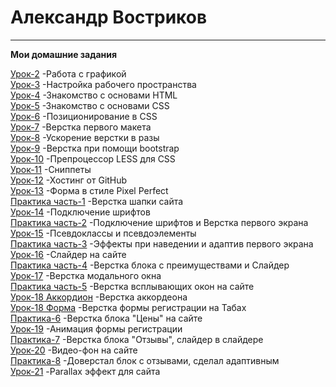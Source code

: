 # Александр Востриков
***
__Мои домашние задания__

[Урок-2](https://github.com/alex678go/alex678go.github.io/tree/master/lesson-2) -Работа с графикой  
[Урок-3](https://github.com/alex678go/alex678go.github.io/tree/master/lesson-3) -Настройка рабочего пространства  
[Урок-4](https://github.com/alex678go/alex678go.github.io/tree/master/lesson-4) -Знакомство с основами HTML  
[Урок-5](https://github.com/alex678go/alex678go.github.io/tree/master/lesson-5/src) -Знакомство с основами CSS  
[Урок-6](https://github.com/alex678go/alex678go.github.io/tree/master/lesson-6) -Позиционирование в CSS  
[Урок-7](https://github.com/alex678go/alex678go.github.io/tree/master/lesson-7/src) -Верстка первого макета  
[Урок-8](https://github.com/alex678go/alex678go.github.io/tree/master/lesson-8/src) -Ускорение верстки в разы  
[Урок-9](https://github.com/alex678go/alex678go.github.io/tree/master/lesson-9/src) -Верстка при помощи bootstrap  
[Урок-10](https://github.com/alex678go/alex678go.github.io/tree/master/lesson-10) -Препроцессор LESS для CSS  
[Урок-11](https://github.com/alex678go/alex678go.github.io/tree/master/lesson-11) -Сниппеты  
[Урок-12](https://github.com/alex678go/alex678go.github.io/tree/master/lesson-12) -Хостинг от GitHub  
[Урок-13](https://github.com/alex678go/alex678go.github.io/tree/master/lesson-13.1/src) -Форма в стиле Pixel Perfect  
[Практика часть-1](https://github.com/alex678go/alex678go.github.io/tree/master/lesson-13.2/src) -Верстка шапки сайта   
[Урок-14](https://github.com/alex678go/alex678go.github.io/tree/master/lesson-14/src) -Подключение шрифтов  
[Практика часть-2](https://github.com/alex678go/alex678go.github.io/tree/master/lesson-14%20practice-2/src) -Подключение шрифтов и Верстка первого экрана  
[Урок-15](https://github.com/alex678go/alex678go.github.io/tree/master/lesson-15/src) -Псевдоклассы и псевдоэлементы  
[Практика часть-3](https://github.com/alex678go/alex678go.github.io/tree/master/lesson-15%20practice-3/src) -Эффекты при наведении и адаптив первого экрана  
[Урок-16](https://github.com/alex678go/alex678go.github.io/tree/master/lesson-16/src) -Слайдер на сайте  
[Практика часть-4](https://github.com/alex678go/alex678go.github.io/tree/master/Practice-4/src) -Верстка блока с преимуществами и Слайдер  
[Урок-17](https://github.com/alex678go/alex678go.github.io/tree/master/lesson-17/src) -Верстка модального окна  
[Практика часть-5](https://github.com/alex678go/alex678go.github.io/tree/master/Practice-5/src) -Верстка всплывающих окон на сайте  
[Урок-18 Аккордион](https://github.com/alex678go/alex678go.github.io/tree/master/lesson-18_accord/src) -Верстка аккордеона  
[Урок-18 Форма](https://github.com/alex678go/alex678go.github.io/tree/master/lesson-18_forma/src) -Верстка формы регистрации на Табах  
[Практика-6](https://github.com/alex678go/alex678go.github.io/tree/master/Practice-6/src) -Верстка блока "Цены" на сайте  
[Урок-19](https://github.com/alex678go/alex678go.github.io/tree/master/lesson-19/src) -Анимация формы регистрации  
[Практика-7](https://github.com/alex678go/alex678go.github.io/tree/master/Practice-7/src) -Верстка блока "Отзывы", слайдер в слайдере  
[Урок-20](https://github.com/alex678go/alex678go.github.io/tree/master/lesson-20/src) -Видео-фон на сайте  
[Практика-8](https://github.com/alex678go/alex678go.github.io/tree/master/Practice-8/src) -Доверстал блок с отзывами, сделал адаптивным  
[Урок-21](https://github.com/alex678go/alex678go.github.io/tree/master/lesson-21) -Parallax эффект для сайта
